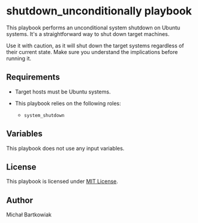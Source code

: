 # shutdown_unconditionally playbook

This playbook performs an unconditional system shutdown on Ubuntu systems. It's a straightforward way to shut down target machines.

Use it with caution, as it will shut down the target systems regardless of their current state. Make sure you understand the implications before running it.

## Requirements

- Target hosts must be Ubuntu systems.

- This playbook relies on the following roles:
  - `system_shutdown`

## Variables

This playbook does not use any input variables.

## License

This playbook is licensed under [MIT License](https://opensource.org/licenses/MIT).

## Author

Michał Bartkowiak
